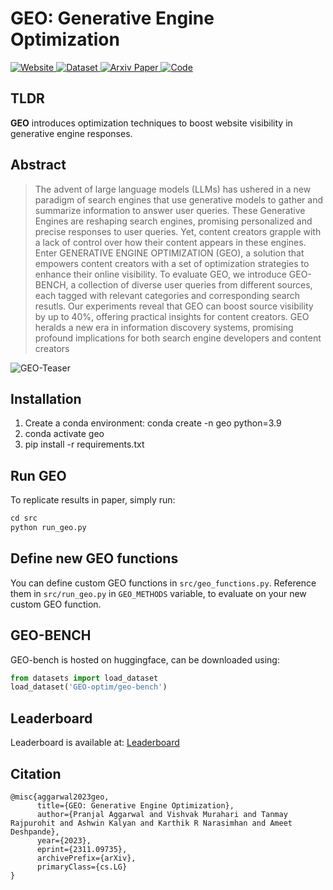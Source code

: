 # GEO: Generative Engine Optimization

<div class="badge-container">
    <a href="https://generative-engines.com/GEO/" class="badge">
        <img src="https://img.shields.io/website?down_message=down&style=for-the-badge&up_message=up&url=https%3A%2F%2Fgenerative-engines.com/" alt="Website">
    </a>
    <a href="https://huggingface.co/datasets/GEO-optim/geo-bench" class="badge">
        <img src="https://img.shields.io/badge/Dataset-GEO-%2DBENCH-orange?style=for-the-badge" alt="Dataset">
    </a>
    <a href="https://arxiv.org/abs/2311.09735" class="badge">
        <img src="https://img.shields.io/badge/arXiv-2311.09735-red.svg?style=for-the-badge" alt="Arxiv Paper">
    </a>
    <a href="https://huggingface.co/spaces/GEO-optim/geo-bench" class="badge">
        <img src="https://img.shields.io/badge/Leaderboard-GEO-%2DBENCH-green?style=for-the-badge" alt="Code">
    </a>
</div>

## TLDR

**GEO** introduces optimization techniques to boost website visibility in generative engine responses.

## Abstract
> The advent of large language models (LLMs) has ushered in a new paradigm of search engines that use generative models to gather and summarize information to answer user queries. These Generative Engines are reshaping search engines, promising personalized and precise responses to user queries. Yet, content creators grapple with a lack of control over how their content appears in these engines. Enter GENERATIVE ENGINE OPTIMIZATION (GEO), a solution that empowers content creators with a set of optimization strategies to enhance their online visibility. To evaluate GEO, we introduce GEO-BENCH, a collection of diverse user queries from different sources, each tagged with relevant categories and corresponding search resutls. Our experiments reveal that GEO can boost source visibility by up to 40%, offering practical insights for content creators. GEO heralds a new era in information discovery systems, promising profound implications for both search engine developers and content creators
>

![GEO-Teaser](docs/GEO/static/images/geo_teaser.png)


## Installation

1. Create a conda environment: conda create -n geo python=3.9
2. conda activate geo
3. pip install -r requirements.txt



## Run GEO

To replicate results in paper, simply run:
```python
cd src
python run_geo.py
```

## Define new GEO functions

You can define custom GEO functions in `src/geo_functions.py`. Reference them in `src/run_geo.py` in `GEO_METHODS` variable, to evaluate on your new custom GEO function. 

## GEO-BENCH

GEO-bench is hosted on huggingface, can be downloaded using:
```python
from datasets import load_dataset
load_dataset('GEO-optim/geo-bench')
``` 

## Leaderboard

Leaderboard is available at: [Leaderboard](https://huggingface.co/spaces/Pranjal2041/GEO-bench)

## Citation

```
@misc{aggarwal2023geo,
      title={GEO: Generative Engine Optimization}, 
      author={Pranjal Aggarwal and Vishvak Murahari and Tanmay Rajpurohit and Ashwin Kalyan and Karthik R Narasimhan and Ameet Deshpande},
      year={2023},
      eprint={2311.09735},
      archivePrefix={arXiv},
      primaryClass={cs.LG}
}
```
